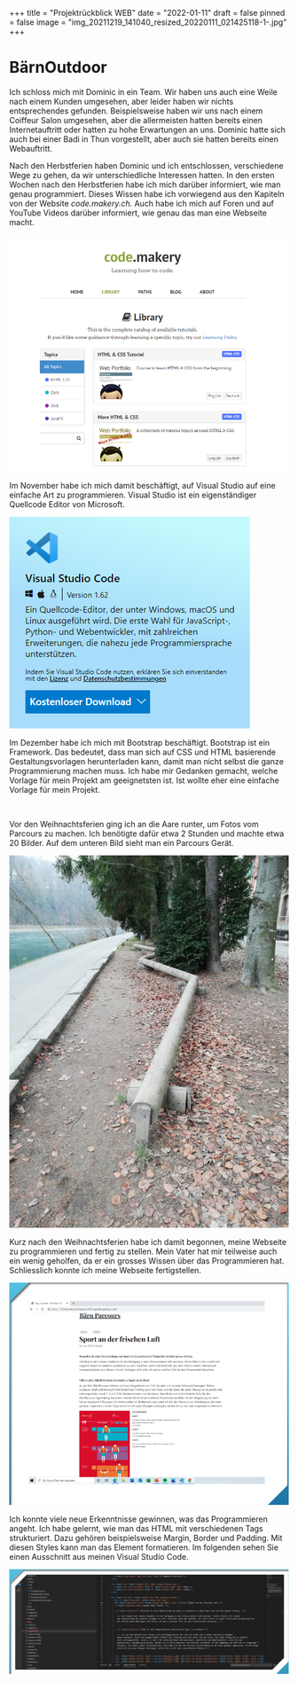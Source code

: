 +++
title = "Projektrückblick WEB"
date = "2022-01-11"
draft = false
pinned = false
image = "img_20211219_141040_resized_20220111_021425118-1-.jpg"
+++
# BärnOutdoor

Ich schloss mich mit Dominic in ein Team. Wir haben uns auch eine Weile nach einem Kunden umgesehen, aber leider haben wir nichts entsprechendes gefunden. Beispielsweise haben wir uns nach einem Coiffeur Salon umgesehen, aber die allermeisten hatten bereits einen Internetauftritt oder hatten zu hohe Erwartungen an uns. Dominic hatte sich auch bei einer Badi in Thun vorgestellt, aber auch sie hatten bereits einen Webauftritt. 

Nach den Herbstferien haben Dominic und ich entschlossen, verschiedene Wege zu gehen, da wir unterschiedliche Interessen hatten. In den ersten Wochen nach den Herbstferien habe ich mich darüber informiert, wie man genau programmiert. Dieses Wissen habe ich vorwiegend aus den Kapiteln von der Website *code.makery.ch.* Auch habe ich mich auf Foren und auf YouTube Videos darüber informiert, wie genau das man eine Webseite macht.

![](codemakery.png)

Im November habe ich mich damit beschäftigt, auf Visual Studio auf eine einfache Art zu programmieren. Visual Studio ist ein eigenständiger Quellcode Editor von Microsoft.

![](visual-studio.png)

Im Dezember habe ich mich mit Bootstrap beschäftigt. Bootstrap ist ein Framework. Das bedeutet, dass man sich auf CSS und HTML basierende Gestaltungsvorlagen herunterladen kann, damit man nicht selbst die ganze Programmierung machen muss. Ich habe mir Gedanken gemacht, welche Vorlage für mein Projekt am geeignetsten ist. Ist wollte eher eine einfache Vorlage für mein Projekt.

![]()

Vor den Weihnachtsferien ging ich an die Aare runter, um Fotos vom Parcours zu machen. Ich benötigte dafür etwa 2 Stunden und machte etwa 20 Bilder. Auf dem unteren Bild sieht man ein Parcours Gerät. 

![](parcours.jpg)

Kurz nach den Weihnachtsferien habe ich damit begonnen, meine Webseite zu programmieren und fertig zu stellen. Mein Vater hat mir teilweise auch ein wenig geholfen, da er ein grosses Wissen über das Programmieren hat. Schliesslich konnte ich meine Webseite fertigstellen.

![](webseite.png)

Ich konnte viele neue Erkenntnisse gewinnen, was das Programmieren angeht. Ich habe gelernt, wie man das HTML mit verschiedenen Tags strukturiert. Dazu gehören beispielsweise Margin, Border und Padding. Mit diesen Styles kann man das Element formatieren. Im folgenden sehen Sie einen Ausschnitt aus meinen Visual Studio Code. 

![](11.png)